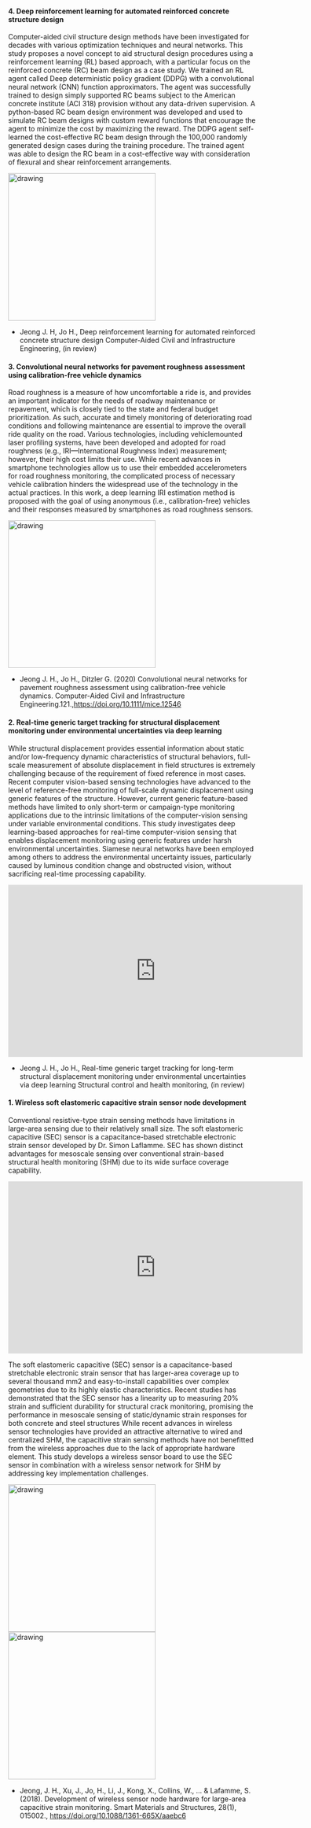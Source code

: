 #### 4. Deep reinforcement learning for automated reinforced concrete structure design

Computer-aided civil structure design methods have been investigated for decades with various optimization techniques and neural networks. This study proposes a novel concept to aid structural design procedures using a reinforcement learning (RL) based approach, with a particular focus on the reinforced concrete (RC) beam design as a case study. We trained an RL agent called Deep deterministic policy gradient (DDPG) with a convolutional neural network (CNN) function approximators. The agent was successfully trained to design simply supported RC beams subject to the American concrete institute (ACI 318) provision without any data-driven supervision. A python-based RC beam design environment was developed and used to simulate RC beam designs with custom reward functions that encourage the agent to minimize the cost by maximizing the reward. The DDPG agent self-learned the cost-effective RC beam design through the 100,000 randomly generated design cases during the training procedure. The trained agent was able to design the RC beam in a cost-effective way with consideration of flexural and shear reinforcement arrangements.

<img src="https://github.com/jhjeongaa/jhjeongaa.github.io/blob/master/_data/r4_rc_rl.png?raw=true" alt="drawing" height="300"/>

* Jeong J. H, Jo H., Deep reinforcement learning for automated reinforced concrete structure design Computer-Aided Civil and Infrastructure Engineering, (in review)

#### 3. Convolutional neural networks for pavement roughness assessment using calibration-free vehicle dynamics

Road roughness is a measure of how uncomfortable a ride is, and provides an important indicator for the needs of roadway maintenance or repavement, which is closely
tied to the state and federal budget prioritization. As such, accurate and timely monitoring of deteriorating road conditions and following maintenance are essential to
improve the overall ride quality on the road. Various technologies, including vehiclemounted laser profiling systems, have been developed and adopted for road roughness
(e.g., IRI—International Roughness Index) measurement; however, their high cost limits their use. While recent advances in smartphone technologies allow us to
use their embedded accelerometers for road roughness monitoring, the complicated process of necessary vehicle calibration hinders the widespread use of the technology
in the actual practices. In this work, a deep learning IRI estimation method is proposed with the goal of using anonymous (i.e., calibration-free) vehicles and their responses
measured by smartphones as road roughness sensors.

<img src="https://github.com/jhjeongaa/jhjeongaa.github.io/blob/master/_data/r3_iri1.png?raw=true?raw=true" alt="drawing" height="300"/>

* Jeong J. H., Jo H., Ditzler G. (2020) Convolutional neural networks for pavement roughness assessment using calibration-free vehicle dynamics. Computer-Aided Civil and Infrastructure Engineering.121.,https://doi.org/10.1111/mice.12546


#### 2. Real-time generic target tracking for structural displacement monitoring under environmental uncertainties via deep learning

While structural displacement provides essential information about static and/or low-frequency dynamic characteristics of structural behaviors, full-scale measurement of absolute displacement in field structures is extremely challenging because of the requirement of fixed reference in most cases. Recent computer vision-based sensing technologies have advanced to the level of reference-free monitoring of full-scale dynamic displacement using generic features of the structure. However, current generic feature-based methods have limited to only short-term or campaign-type monitoring applications due to the intrinsic limitations of the computer-vision sensing under variable environmental conditions. This study investigates deep learning-based approaches for real-time computer-vision sensing that enables displacement monitoring using generic features under harsh environmental uncertainties. Siamese neural networks have been employed among others to address the environmental uncertainty issues, particularly caused by luminous condition change and obstructed vision, without sacrificing real-time processing capability.

<iframe width="600" height = "350" src="https://www.youtube.com/embed/jZO9daNlfEI" frameborder="0" allowfullscreen></iframe>

* Jeong J. H., Jo H., Real-time generic target tracking for long-term structural displacement monitoring under environmental uncertainties via deep learning Structural control and health monitoring, (in review)


#### 1. Wireless soft elastomeric capacitive strain sensor node development

Conventional resistive-type strain sensing methods have limitations in large-area sensing due to their relatively small size. The soft elastomeric capacitive (SEC) sensor is a capacitance-based stretchable electronic strain sensor developed by Dr. Simon Laflamme. SEC has shown distinct advantages for mesoscale sensing over conventional strain-based structural health monitoring (SHM) due to its wide surface coverage capability.

<iframe width="600" height = "350" src="https://www.youtube.com/embed/gAyZwUM00N0" frameborder="0" allowfullscreen></iframe>

The soft elastomeric capacitive (SEC) sensor is a capacitance-based stretchable electronic strain sensor that has larger-area coverage up to several thousand mm2 and easy-to-install capabilities over complex geometries due to its highly elastic characteristics. Recent studies has demonstrated that the SEC sensor has a linearity up to measuring 20% strain and sufficient durability for structural crack monitoring, promising the performance in mesoscale sensing of static/dynamic strain responses for both concrete and steel structures
 While recent advances in wireless sensor technologies have provided an attractive alternative to wired and centralized SHM, the capacitive strain sensing methods have not benefitted from the wireless approaches due to the lack of appropriate hardware element. This study develops a wireless sensor board to use the SEC sensor in combination with a wireless sensor network for SHM by addressing key implementation challenges.

<img src="https://github.com/jhjeongaa/jhjeongaa.github.io/blob/master/_data/r1_sensorboard.png?raw=true" alt="drawing" height="300"/>

<img src="https://github.com/jhjeongaa/jhjeongaa.github.io/blob/master/_data/figureVoltPCAP.png?raw=true" alt="drawing" height="300"/>

* Jeong, J. H., Xu, J., Jo, H., Li, J., Kong, X., Collins, W., ... & Lafamme, S. (2018). Development of wireless sensor node hardware for large-area capacitive strain monitoring. Smart Materials and Structures, 28(1), 015002., https://doi.org/10.1088/1361-665X/aaebc6
